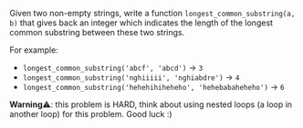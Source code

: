 
Given two non-empty strings, write a function `longest_common_substring(a, b)` that gives back an integer which indicates the length of the longest common substring between these two strings.

For example:
- `longest_common_substring('abcf', 'abcd')` → `3`  
- `longest_common_substring('nghiiiii', 'nghiabdre')` → `4`  
- `longest_common_substring('hehehihiheheho', 'hehebabaheheho')` → `6`  


**Warning**⚠️: this problem is HARD, think about using nested loops (a loop in another loop) for this problem. Good luck :)
